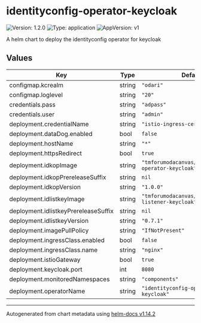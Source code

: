 # identityconfig-operator-keycloak

![Version: 1.2.0](https://img.shields.io/badge/Version-1.2.0-informational?style=flat-square) ![Type: application](https://img.shields.io/badge/Type-application-informational?style=flat-square) ![AppVersion: v1](https://img.shields.io/badge/AppVersion-v1-informational?style=flat-square)

A helm chart to deploy the identityconfig operator for keycloak

## Values

| Key | Type | Default | Description |
|-----|------|---------|-------------|
| configmap.kcrealm | string | `"odari"` |  |
| configmap.loglevel | string | `"20"` |  |
| credentials.pass | string | `"adpass"` |  |
| credentials.user | string | `"admin"` |  |
| deployment.credentialName | string | `"istio-ingress-cert"` |  |
| deployment.dataDog.enabled | bool | `false` |  |
| deployment.hostName | string | `"*"` |  |
| deployment.httpsRedirect | bool | `true` |  |
| deployment.idkopImage | string | `"tmforumodacanvas/identityconfig-operator-keycloak"` |  |
| deployment.idkopPrereleaseSuffix | string | `nil` |  |
| deployment.idkopVersion | string | `"1.0.0"` |  |
| deployment.idlistkeyImage | string | `"tmforumodacanvas/identity-listener-keycloak"` |  |
| deployment.idlistkeyPrereleaseSuffix | string | `nil` |  |
| deployment.idlistkeyVersion | string | `"0.7.1"` |  |
| deployment.imagePullPolicy | string | `"IfNotPresent"` |  |
| deployment.ingressClass.enabled | bool | `false` |  |
| deployment.ingressClass.name | string | `"nginx"` |  |
| deployment.istioGateway | bool | `true` |  |
| deployment.keycloak.port | int | `8080` |  |
| deployment.monitoredNamespaces | string | `"components"` |  |
| deployment.operatorName | string | `"identityconfig-operator-keycloak"` |  |

----------------------------------------------
Autogenerated from chart metadata using [helm-docs v1.14.2](https://github.com/norwoodj/helm-docs/releases/v1.14.2)
